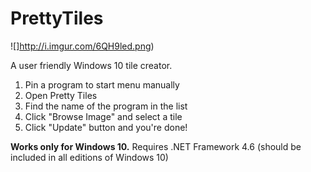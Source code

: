 # PrettyTiles

![]http://i.imgur.com/6QH9led.png)

A user friendly Windows 10 tile creator. 

1. Pin a program to start menu manually
2. Open Pretty Tiles
3. Find the name of the program in the list
4. Click "Browse Image" and select a tile
5. Click "Update" button and you're done!


**Works only for Windows 10.**
Requires .NET Framework 4.6 (should be included in all editions of Windows 10)

